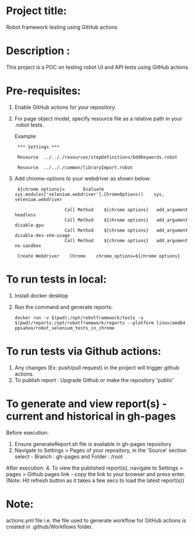# Project title:
Robot framework testing using GitHub actions

# Description :
This project is a POC on testing robot UI and API tests using GitHub actions.

# Pre-requisites:
1. Enable GitHub actions for your repository.
2. For page object model, specify resource file as a relative path in your .robot tests.
   
   Example:
   
        *** Settings ***
  
        Resource  ../.././resources/stepDefinitions/bddKeywords.robot

        Resource  ../.././common/libraryImport.robot

3. Add chrome-options to your webdriver as shown below:

        ${chrome options}=       Evaluate     sys.modules['selenium.webdriver'].ChromeOptions()    sys, selenium.webdriver
  
                          Call Method    ${chrome options}   add_argument    headless
                          Call Method    ${chrome options}   add_argument    disable-gpu
                          Call Method    ${chrome options}   add_argument    disable-dev-shm-usage
                          Call Method    ${chrome options}   add_argument    no-sandbox

        Create Webdriver    Chrome    chrome_options=${chrome options}
        
 # To run tests in local:
 
 1. Install docker desktop
 2. Run the command and generate reports:
 
        docker run -v $(pwd):/opt/robotframework/tests -v $(pwd)/reports:/opt/robotframework/reports --platform linux/amd64 ppsahoo/robot_selenium_tests_in_chrome
        
 # To run tests via Github actions:
 
 1. Any changes (Ex: push/pull request) in the project will trigger github actions.
 2. To publish report : Upgrade Github or make the repository 'public'

# To generate and view report(s) - current and historical in gh-pages

Before execution:
 1. Ensure generateReport.sh file is available in gh-pages repository
 2. Navigate to Settings > Pages of your repository, in the 'Source' section select - Branch : gh-pages and Folder : /root

After execution:
 4. To view the published report(s), navigate to Settings > pages > Github pages link - copy the link to your browser and press enter.
    (Note: Hit refresh button as it takes a few secs to load the latest report(s))    
        
# Note:
 actions.yml file i.e. the file used to generate workflow for GitHub actions is created in .github/Workflows folder.
 
 
   


